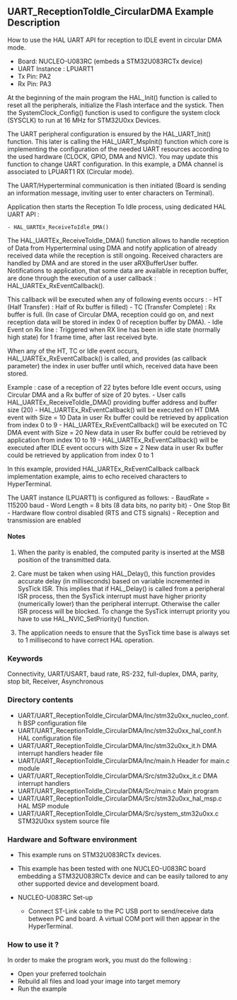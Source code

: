 ## <b>UART_ReceptionToIdle_CircularDMA Example Description</b>

How to use the HAL UART API for reception to IDLE event in circular DMA mode.


- Board: NUCLEO-U083RC (embeds a STM32U083RCTx device)
- UART Instance : LPUART1
- Tx Pin: PA2
- Rx Pin: PA3

At the beginning of the main program the HAL_Init() function is called to reset
all the peripherals, initialize the Flash interface and the systick.
Then the SystemClock_Config() function is used to configure the system
clock (SYSCLK) to run at 16 MHz for STM32U0xx Devices.

The UART peripheral configuration is ensured by the HAL_UART_Init() function.
This later is calling the HAL_UART_MspInit() function which core is implementing
the configuration of the needed UART resources according to the used hardware (CLOCK,
GPIO, DMA and NVIC). You may update this function to change UART configuration.
In this example, a DMA channel is associated to LPUART1 RX (Circular mode).

The UART/Hyperterminal communication is then initiated (Board is sending an information message,
inviting user to enter characters on Terminal).

Application then starts the Reception To Idle process, using dedicated HAL UART API :

    - HAL_UARTEx_ReceiveToIdle_DMA()

The HAL_UARTEx_ReceiveToIdle_DMA() function allows to handle reception of Data from Hyperterminal
using DMA and notify application of already received data while the reception is still ongoing.
Received characters are handled by DMA and are stored in the user aRXBufferUser buffer.
Notifications to application, that some data are available in reception buffer, are done
through the execution of a user callback : HAL_UARTEx_RxEventCallback().

This callback will be executed when any of following events occurs :
    - HT (Half Transfer) : Half of Rx buffer is filled)
    - TC (Transfer Complete) : Rx buffer is full.
      (In case of Circular DMA, reception could go on, and next reception data will be stored
      in index 0 of reception buffer by DMA).
    - Idle Event on Rx line : Triggered when RX line has been in idle state (normally high state)
      for 1 frame time, after last received byte.

When any of the HT, TC or Idle event occurs, HAL_UARTEx_RxEventCallback() is called,
and provides (as callback parameter) the index in user buffer until which, received data have been stored.

Example : case of a reception of 22 bytes before Idle event occurs, using Circular DMA and a Rx buffer
of size of 20 bytes.
    - User calls HAL_UARTEx_ReceiveToIdle_DMA() providing buffer address and buffer size (20)
    - HAL_UARTEx_RxEventCallback() will be executed on HT DMA event with Size = 10
      Data in user Rx buffer could be retrieved by application from index 0 to 9
    - HAL_UARTEx_RxEventCallback() will be executed on TC DMA event with Size = 20
      New data in user Rx buffer could be retrieved by application from index 10 to 19
    - HAL_UARTEx_RxEventCallback() will be executed after IDLE event occurs with Size = 2
      New data in user Rx buffer could be retrieved by application from index 0 to 1

In this example, provided HAL_UARTEx_RxEventCallback callback implementation example, aims to
echo received characters to HyperTerminal.

The UART instance (LPUART1) is configured as follows:
    - BaudRate = 115200 baud
    - Word Length = 8 bits (8 data bits, no parity bit)
    - One Stop Bit
    - Hardware flow control disabled (RTS and CTS signals)
    - Reception and transmission are enabled

#### <b>Notes</b>

1. When the parity is enabled, the computed parity is inserted at the MSB
   position of the transmitted data.

2. Care must be taken when using HAL_Delay(), this function provides accurate delay (in milliseconds)
   based on variable incremented in SysTick ISR. This implies that if HAL_Delay() is called from
   a peripheral ISR process, then the SysTick interrupt must have higher priority (numerically lower)
   than the peripheral interrupt. Otherwise the caller ISR process will be blocked.
   To change the SysTick interrupt priority you have to use HAL_NVIC_SetPriority() function.

3. The application needs to ensure that the SysTick time base is always set to 1 millisecond
   to have correct HAL operation.

### <b>Keywords</b>

Connectivity, UART/USART, baud rate, RS-232, full-duplex, DMA, parity, stop bit, Receiver, Asynchronous

### <b>Directory contents</b>

  - UART/UART_ReceptionToIdle_CircularDMA/Inc/stm32u0xx_nucleo_conf.h     BSP configuration file
  - UART/UART_ReceptionToIdle_CircularDMA/Inc/stm32u0xx_hal_conf.h    HAL configuration file
  - UART/UART_ReceptionToIdle_CircularDMA/Inc/stm32u0xx_it.h          DMA interrupt handlers header file
  - UART/UART_ReceptionToIdle_CircularDMA/Inc/main.h                  Header for main.c module
  - UART/UART_ReceptionToIdle_CircularDMA/Src/stm32u0xx_it.c          DMA interrupt handlers
  - UART/UART_ReceptionToIdle_CircularDMA/Src/main.c                  Main program
  - UART/UART_ReceptionToIdle_CircularDMA/Src/stm32u0xx_hal_msp.c     HAL MSP module
  - UART/UART_ReceptionToIdle_CircularDMA/Src/system_stm32u0xx.c      STM32U0xx system source file


### <b>Hardware and Software environment</b>

  - This example runs on STM32U083RCTx devices.
  - This example has been tested with one NUCLEO-U083RC board embedding
    a STM32U083RCTx device and can be easily tailored to any other supported device
    and development board.

  - NUCLEO-U083RC Set-up
     - Connect ST-Link cable to the PC USB port to send/receive data between PC and board.
       A virtual COM port will then appear in the HyperTerminal.

### <b>How to use it ?</b>

In order to make the program work, you must do the following :

 - Open your preferred toolchain
 - Rebuild all files and load your image into target memory
 - Run the example
